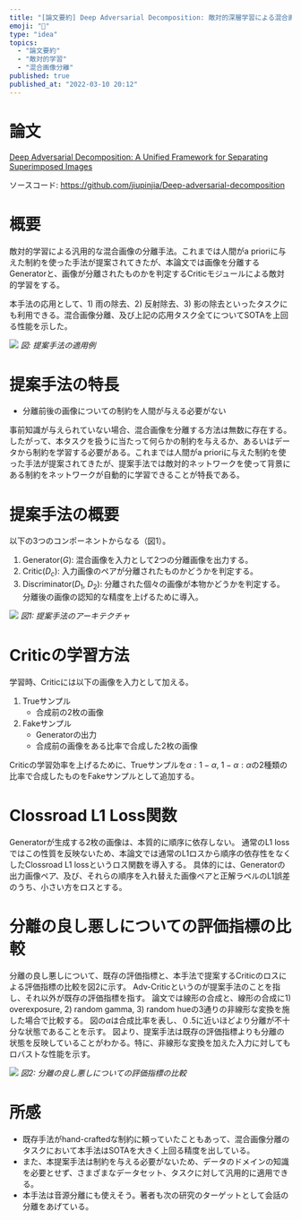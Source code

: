 ```yaml
---
title: "[論文要約] Deep Adversarial Decomposition: 敵対的深層学習による混合画像分離の統一的手法"
emoji: "👻"
type: "idea"
topics:
  - "論文要約"
  - "敵対的学習"
  - "混合画像分離"
published: true
published_at: "2022-03-10 20:12"
---
```


# 論文

[Deep Adversarial Decomposition: A Unified Framework for Separating Superimposed Images](https://openaccess.thecvf.com/content_CVPR_2020/html/Zou_Deep_Adversarial_Decomposition_A_Unified_Framework_for_Separating_Superimposed_Images_CVPR_2020_paper.html)

ソースコード: https://github.com/jiupinjia/Deep-adversarial-decomposition

# 概要

敵対的学習による汎用的な混合画像の分離手法。これまでは人間がa prioriに与えた制約を使った手法が提案されてきたが、本論文では画像を分離するGeneratorと、画像が分離されたものかを判定するCriticモジュールによる敵対的学習をする。

本手法の応用として、1) 雨の除去、2) 反射除去、3) 影の除去といったタスクにも利用できる。混合画像分離、及び上記の応用タスク全てについてSOTAを上回る性能を示した。

![](https://storage.googleapis.com/zenn-user-upload/2d5a83da7084-20220311.jpeg)
*図: 提案手法の適用例*

# 提案手法の特長

* 分離前後の画像についての制約を人間が与える必要がない

事前知識が与えられていない場合、混合画像を分離する方法は無数に存在する。したがって、本タスクを扱うに当たって何らかの制約を与えるか、あるいはデータから制約を学習する必要がある。これまでは人間がa prioriに与えた制約を使った手法が提案されてきたが、提案手法では敵対的ネットワークを使って背景にある制約をネットワークが自動的に学習できることが特長である。

# 提案手法の概要

以下の3つのコンポーネントからなる（図1）。

1. Generator($G$): 混合画像を入力として2つの分離画像を出力する。
2. Critic($D_c$): 入力画像のペアが分離されたものかどうかを判定する。
3. Discriminator($D_1$, $D_2$): 分離された個々の画像が本物かどうかを判定する。分離後の画像の認知的な精度を上げるために導入。

![](https://storage.googleapis.com/zenn-user-upload/b9cc03684f93-20220310.png)
*図1: 提案手法のアーキテクチャ*

# Criticの学習方法

学習時、Criticには以下の画像を入力として加える。

1. Trueサンプル
	* 合成前の2枚の画像
3. Fakeサンプル
	* Generatorの出力
	* 合成前の画像をある比率で合成した2枚の画像

Criticの学習効率を上げるために、Trueサンプルを$\alpha:1-\alpha$, $1-\alpha:\alpha$の2種類の比率で合成したものをFakeサンプルとして追加する。

# Clossroad L1 Loss関数

Generatorが生成する2枚の画像は、本質的に順序に依存しない。
通常のL1 lossではこの性質を反映ないため、本論文では通常のL1ロスから順序の依存性をなくしたClossroad L1 lossというロス関数を導入する。
具体的には、Generatorの出力画像ペア、及び、それらの順序を入れ替えた画像ペアと正解ラベルのL1誤差のうち、小さい方をロスとする。

# 分離の良し悪しについての評価指標の比較

分離の良し悪しについて、既存の評価指標と、本手法で提案するCriticのロスによる評価指標の比較を図2に示す。
Adv-Criticというのが提案手法のことを指し、それ以外が既存の評価指標を指す。
論文では線形の合成と、線形の合成に1) overexposure, 2) random gamma, 3) random hueの3通りの非線形な変換を施した場合で比較する。
図の$\alpha$は合成比率を表し、０.5に近いほどより分離が不十分な状態であることを示す。
図より、提案手法は既存の評価指標よりも分離の状態を反映していることがわかる。特に、非線形な変換を加えた入力に対してもロバストな性能を示す。

![](https://storage.googleapis.com/zenn-user-upload/ec617a929bc3-20220310.png)
*図2: 分離の良し悪しについての評価指標の比較*

# 所感

* 既存手法がhand-craftedな制約に頼っていたこともあって、混合画像分離のタスクにおいて本手法はSOTAを大きく上回る精度を出している。
* また、本提案手法は制約を与える必要がないため、データのドメインの知識を必要とせず、さまざまなデータセット、タスクに対して汎用的に適用できる。
* 本手法は音源分離にも使えそう。著者も次の研究のターゲットとして会話の分離をあげている。